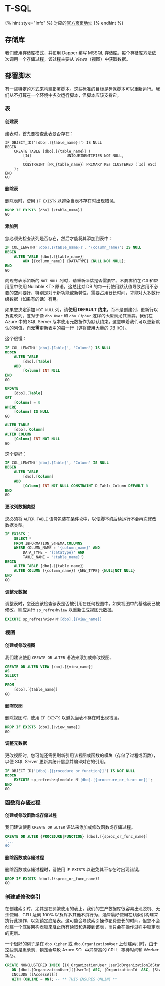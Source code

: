 # T-SQL

{% hint style="info" %}
对应的[官方页面地址](https://contributing.bitwarden.com/contributing/code-style/sql)
{% endhint %}

## 存储库 <a href="#repositories" id="repositories"></a>

我们使用存储库模式，并使用 Dapper 编写 MSSQL 存储库。每个存储库方法依次调用一个存储过程，该过程主要从 _Views_（视图）中获取数据。

## 部署脚本 <a href="#deployment-scripts" id="deployment-scripts"></a>

有一些特定的方式来构建部署脚本。这些标准的目标是确保脚本可以重新运行。我们从不打算在一个环境中多次运行脚本，但脚本应该支持它。

### 表 <a href="#tables" id="tables"></a>

#### 创建表 <a href="#creating-a-table" id="creating-a-table"></a>

建表时，首先要检查此表是否存在：

```plsql
IF OBJECT_ID('[dbo].[{table_name}]') IS NULL
BEGIN
    CREATE TABLE [dbo].[{table_name}] (
        [Id]                UNIQUEIDENTIFIER NOT NULL,
        '...
        CONSTRAINT [PK_{table_name}] PRIMARY KEY CLUSTERED ([Id] ASC)
    );
END
GO
```

#### 删除表 <a href="#deleting-a-table" id="deleting-a-table"></a>

删除表时，使用 `IF EXISTS` 以避免当表不存在时出现错误。

```sql
DROP IF EXISTS [dbo].[{table_name}]
GO
```

#### 添加列 <a href="#adding-a-column-to-a-table" id="adding-a-column-to-a-table"></a>

您必须先检查该列是否存在，然后才能将其添加到表中：

```sql
IF COL_LENGTH('[dbo].[{table_name}]', '{column_name}') IS NULL
BEGIN
    ALTER TABLE [dbo].[{table_name}]
        ADD [{column_name}] {DATATYPE} {NULL|NOT NULL};
END
GO
```

向现有表添加新的 `NOT NULL` 列时，请重新评估是否需要它。不要害怕在 C# 和应用层中使用 Nullable \<T> 原语，这总比对 DB 的每一行使用默认值导致占用不必要的空间要好，特别是对于新功能或新特性，需要占用很长时间，才能对大多数行级数据（如果有的话）有用。

如果您决定添加 `NOT NULL` 列，请**使用 DEFAULT 约束**，而不是创建列、更新行以及更改列。这对于像 `dbo.User` 和 `dbo.Cipher` 这样的大型表尤其重要。我们在 Azure 中的 SQL Server 版本使用元数据作为默认约束。这意味着我们可以更新默认的列值，而**无需**更新表中的每一行（这将使用大量的 DB I/O）。

这个很慢：

```sql
IF COL_LENGTH('[dbo].[Table]', 'Column') IS NULL
BEGIN
    ALTER TABLE
        [dbo].[Table]
    ADD
        [Column] INT NULL
END
GO

UPDATE
    [dbo].[Table]
SET
    [Column] = 0
WHERE
    [Column] IS NULL
GO

ALTER TABLE
    [dbo].[Column]
ALTER COLUMN
    [Column] INT NOT NULL
GO
```

这个更好：

```sql
IF COL_LENGTH('[dbo].[Table]', 'Column' IS NULL
BEGIN
    ALTER TABLE
        [dbo].[Column]
    ADD
        [Column] INT NOT NULL CONSTRAINT D_Table_Column DEFAULT 0
END
GO
```

#### 更改列数据类型 <a href="#changing-a-column-data-type" id="changing-a-column-data-type"></a>

您必须将 `ALTER TABLE` 语句包装在条件块中，以便脚本的后续运行不会再次修改数据类型。

```sql
IF EXISTS (
    SELECT *
    FROM INFORMATION_SCHEMA.COLUMNS
    WHERE COLUMN_NAME = '{column_name}' AND
        DATA_TYPE = '{datatype}' AND
        TABLE_NAME = '{table_name}')
BEGIN
    ALTER TABLE [dbo].[{table_name}]
    ALTER COLUMN [{column_name}] {NEW_TYPE} {NULL|NOT NULL}
END
GO
```

#### 调整元数据 <a href="#adjusting-metadata" id="adjusting-metadata"></a>

调整表时，您还应该检查该表是否被引用在任何视图中。如果视图中的基础表已被修改，则应运行 `sp_refreshview` 以重新生成视图元数据。

```sql
EXECUTE sp_refreshview N'[dbo].[{view_name}]
```

### 视图 <a href="#views" id="views"></a>

#### 创建或修改视图 <a href="#create-or-modify-a-view" id="create-or-modify-a-view"></a>

我们建议使用 `CREATE OR ALTER` 语法来添加或修改视图。

```sql
CREATE OR ALTER VIEW [dbo].[{view_name}]
AS
SELECT
    *
FROM
    [dbo].[{table_name}]
GO
```

#### 删除视图 <a href="#deleting-a-view" id="deleting-a-view"></a>

删除视图时，使用 `IF EXISTS` 以避免当表不存在时出现错误。

```sql
DROP IF EXISTS [dbo].[{view_name}]
GO
```

#### 调整元数据 <a href="#adjusting-metadata" id="adjusting-metadata"></a>

更改视图时，您可能还需要刷新引用该视图或函数的模块（存储了过程或函数），以便 SQL Server 更新其统计信息并编译对它的引用。

```sql
IF OBJECT_ID('[dbo].[{procedure_or_function}]') IS NOT NULL
BEGIN
    EXECUTE sp_refreshsqlmodule N'[dbo].[{procedure_or_function}]';
END
GO
```

### 函数和存储过程 <a href="#functions-and-stored-procedures" id="functions-and-stored-procedures"></a>

#### 创建或修改函数或存储过程 <a href="#create-or-modify-a-function-or-stored-procedure" id="create-or-modify-a-function-or-stored-procedure"></a>

我们建议使用 `CREATE OR ALTER` 语法来添加或修改函数或存储过程。

```sql
CREATE OR ALTER {PROCEDURE|FUNCTION} [dbo].[{sproc_or_func_name}]
'...
GO
```

#### 删除函数或存储过程 <a href="#deleting-a-function-or-stored-procedure" id="deleting-a-function-or-stored-procedure"></a>

删除函数或存储过程时，请使用 I`F EXISTS` 以避免其不存在时出现错误。

```sql
DROP IF EXISTS [dbo].[{sproc_or_func_name}]
GO
```

### 创建或修改索引 <a href="#create-or-modify-an-index" id="create-or-modify-an-index"></a>

在创建索引时，尤其是在频繁使用的表上，我们的生产数据库很容易出现脱机、无法使用、CPU 达到 100% 以及许多其他不良行为。通常最好使用在线索引构建来执行此操作，以免锁定底层表。这可能会导致索引操作花费更长的时间，但您不会创建一个底层架构表锁来阻止所有读取和连接到该表，而只会在操作过程中锁定表的更新。

一个很好的例子是在 `dbo.Cipher` 或 `dbo.OrganizationUser` 上创建索引时，由于这些表是重读表，锁定会导致 Azure SQL 中异常高的 CPU、等待时间和 Worker 耗尽。

```sql
CREATE NONCLUSTERED INDEX [IX_OrganizationUser_UserIdOrganizationIdStatus]
   ON [dbo].[OrganizationUser]([UserId] ASC, [OrganizationId] ASC, [Status] ASC)
   INCLUDE ([AccessAll])
   WITH (ONLINE = ON); -- ** THIS ENSURES ONLINE **
```
